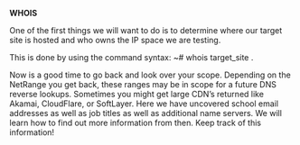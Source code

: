 **WHOIS**

One of the first things we will want to do is to determine where our target site is hosted and who owns the IP space we are testing. 

This is done by using the command syntax: ~\# whois target\_site . 

Now is a good time to go back and look over your scope. Depending on the NetRange you get back, these ranges may be in scope for a future DNS reverse lookups. Sometimes you might get large CDN’s returned like Akamai, CloudFlare, or SoftLayer. Here we have uncovered school email addresses as well as job titles as well as additional name servers. We will learn how to find out more information from then. Keep track of this information!

